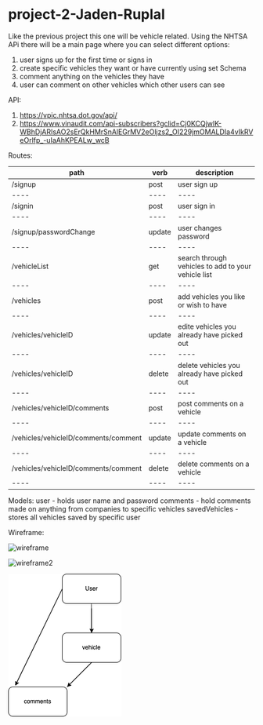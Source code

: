 # project-2-Jaden-Ruplal

Like the previous project this one will be vehicle related. Using the NHTSA APi there will be a main page where you can select different options:

1. user signs up for the first time or signs in
2. create specific vehicles they want or have currently using set Schema
3. comment anything on the vehicles they have
4. user can comment on other vehicles which other users can see

API:

1. https://vpic.nhtsa.dot.gov/api/
2. https://www.vinaudit.com/api-subscribers?gclid=Cj0KCQjwlK-WBhDjARIsAO2sErQkHMrSnAlEGrMV2eOljzs2_OI229jmOMALDIa4vIkRVeOrlfp_-uIaAhKPEALw_wcB

Routes:

| path                                 | verb   | description                                         |
| ------------------------------------ | ------ | --------------------------------------------------- |
| /signup                              | post   | user sign up                                        |
| ----                                 | ----   | ----                                                |
| /signin                              | post   | user sign in                                        |
| ----                                 | ----   | ----                                                |
| /signup/passwordChange               | update | user changes password                               |
| ----                                 | ----   | ----                                                |
| /vehicleList                         | get    | search through vehicles to add to your vehicle list |
| ----                                 | ----   | ----                                                |
| /vehicles                            | post   | add vehicles you like or wish to have               |
| ----                                 | ----   | ----                                                |
| /vehicles/vehicleID                  | update | edite vehicles you already have picked out          |
| ----                                 | ----   | ----                                                |
| /vehicles/vehicleID                  | delete | delete vehicles you already have picked out         |
| ----                                 | ----   | ----                                                |
| /vehicles/vehicleID/comments         | post   | post comments on a vehicle                          |
| ----                                 | ----   | ----                                                |
| /vehicles/vehicleID/comments/comment | update | update comments on a vehicle                        |
| ----                                 | ----   | ----                                                |
| /vehicles/vehicleID/comments/comment | delete | delete comments on a vehicle                        |
| ----                                 | ----   | ----                                                |

Models:
user - holds user name and password
comments - hold comments made on anything from companies to specific vehicles
savedVehicles - stores all vehicles saved by specific user

Wireframe:

![wireframe](./images/wireframe-project-2.pngwireframe-project-2.png)

![wireframe2](./images/wireframe-2-project-2.png)

![ERD](./images/ERD-Project-2.png)
